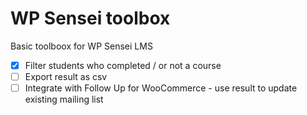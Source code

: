 # WP Sensei toolbox
Basic toolboox for WP Sensei LMS

- [x] Filter students who completed / or not a course
- [ ] Export result as csv
- [ ] Integrate with Follow Up for WooCommerce - use result to update existing mailing list
